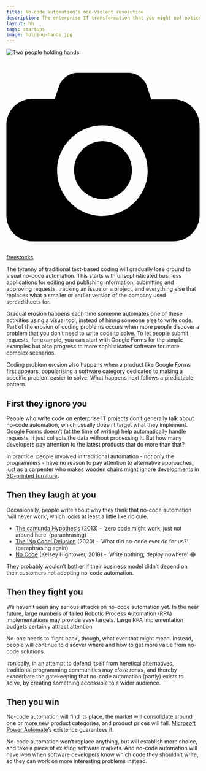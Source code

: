 ```yaml
---
title: No-code automation’s non-violent revolution
description: The enterprise IT transformation that you might not notice
layout: hh
tags: startups
image: holding-hands.jpg
---
```


![Two people holding hands](holding-hands.jpg)

<a class="unsplash" href="https://unsplash.com/photos/kBIcPwen39o" rel="noopener noreferrer" title="Photo by freestocks"><span><svg xmlns="http://www.w3.org/2000/svg" viewBox="0 0 32 32"><title>unsplash-logo</title><path d="M20.8 18.1c0 2.7-2.2 4.8-4.8 4.8s-4.8-2.1-4.8-4.8c0-2.7 2.2-4.8 4.8-4.8 2.7.1 4.8 2.2 4.8 4.8zm11.2-7.4v14.9c0 2.3-1.9 4.3-4.3 4.3h-23.4c-2.4 0-4.3-1.9-4.3-4.3v-15c0-2.3 1.9-4.3 4.3-4.3h3.7l.8-2.3c.4-1.1 1.7-2 2.9-2h8.6c1.2 0 2.5.9 2.9 2l.8 2.4h3.7c2.4 0 4.3 1.9 4.3 4.3zm-8.6 7.5c0-4.1-3.3-7.5-7.5-7.5-4.1 0-7.5 3.4-7.5 7.5s3.3 7.5 7.5 7.5c4.2-.1 7.5-3.4 7.5-7.5z"></path></svg></span><span>freestocks</span></a>

The tyranny of traditional text-based coding will gradually lose ground to visual no-code automation.
This starts with unsophisticated business applications for editing and publishing information, submitting and approving requests, tracking an issue or a project, and everything else that replaces what a smaller or earlier version of the company used spreadsheets for.

Gradual erosion happens each time someone automates one of these activities using a visual tool, instead of hiring someone else to write code.
Part of the erosion of coding problems occurs when more people discover a problem that you don’t need to write code to solve.
To let people submit requests, for example, you can start with Google Forms for the simple examples but also progress to more sophisticated software for more complex scenarios.

Coding problem erosion also happens when a product like Google Forms first appears, popularising a software category dedicated to making a specific problem easier to solve.
What happens next follows a predictable pattern.

<h2 id="ignore">First they ignore you</h2>

People who write code on enterprise IT projects don’t generally talk about no-code automation, which usually doesn’t target what they implement.
Google Forms doesn’t (at the time of writing) help automatically handle requests, it just collects the data without processing it.
But how many developers pay attention to the latest products that do more than that?

In practice, people involved in traditional automation - not only the programmers - have no reason to pay attention to alternative approaches, just as a carpenter who makes wooden chairs might ignore developments in [3D-printed furniture](https://ultimaker.com/learn/3d-printing-in-furniture-design).


<h2 id="laugh">Then they laugh at you</h2>

Occasionally, people write about why they think that no-code automation ‘will never work’, which looks at least a little like ridicule.

* [The camunda Hypothesis](https://blog.camunda.com/post/2013/04/the-camunda-hypothesis/) (2013) - ‘zero code might work, just not around here’ (paraphrasing)
* [The 'No Code' Delusion](https://www.alexhudson.com/2020/01/13/the-no-code-delusion/) (2020) - ‘What did no-code ever do for us?’ (paraphrasing again)
* [No Code](https://github.com/kelseyhightower/nocode) (Kelsey Hightower, 2018) - ‘Write nothing; deploy nowhere’ 😂

They probably wouldn’t bother if their business model didn’t depend on their customers not adopting no-code automation.

<h2 id="fight">Then they fight you</h2>

We haven’t seen any serious attacks on no-code automation yet.
In the near future, large numbers of failed Robotic Process Automation (RPA) implementations may provide easy targets.
Large RPA implementation budgets certainly attract attention.

No-one needs to ‘fight back’, though, what ever that might mean.
Instead, people will continue to discover where and how to get more value from no-code solutions.

Ironically, in an attempt to defend itself from heretical alternatives, traditional programming communities may _close ranks_, and thereby exacerbate the gatekeeping that no-code automation (partly) exists to solve, by creating something accessible to a wider audience.

<h2 id="win">Then you win</h2>

No-code automation will find its place, the market will consolidate around one or more new product categories, and product prices will fall.
[Microsoft Power Automate](https://flow.microsoft.com/)’s existence guarantees it.

No-code automation won’t replace anything, but will establish more choice, and take a piece of existing software markets.
And no-code automation will have _won_ when software developers know which code they shouldn’t write, so they can work on more interesting problems instead.

